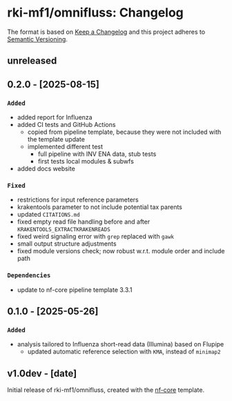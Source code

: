 # rki-mf1/omnifluss: Changelog

The format is based on [Keep a Changelog](https://keepachangelog.com/en/1.0.0/)
and this project adheres to [Semantic Versioning](https://semver.org/spec/v2.0.0.html).

## unreleased

## 0.2.0 - [2025-08-15]

### `Added`

- added report for Influenza
- added CI tests and GitHub Actions
  - copied from pipeline template, because they were not included with the template update
  - implemented different test
    - full pipeline with INV ENA data, stub tests
    - first tests local modules & subwfs
- added docs website

### `Fixed`

- restrictions for input reference parameters
- krakentools parameter to not include potential tax parents
- updated `CITATIONS.md`
- fixed empty read file handling before and after `KRAKENTOOLS_EXTRACTKRAKENREADS`
- fixed weird signaling error with `grep` replaced with `gawk`
- small output structure adjustments
- fixed module versions check; now robust w.r.t. module order and include path

### `Dependencies`

- update to nf-core pipeline template 3.3.1

## 0.1.0 - [2025-05-26]

### `Added`

- analysis tailored to Influenza short-read data (Illumina) based on Flupipe
  - updated automatic reference selection with `KMA`, instead of `minimap2`

## v1.0dev - [date]

Initial release of rki-mf1/omnifluss, created with the [nf-core](https://nf-co.re/) template.
